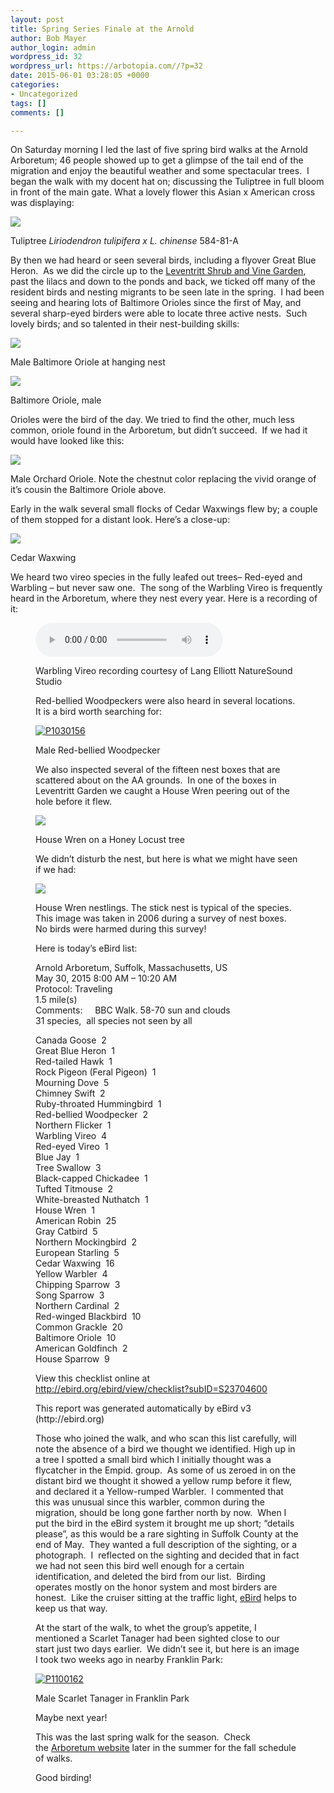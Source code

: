 ```yaml
---
layout: post
title: Spring Series Finale at the Arnold
author: Bob Mayer
author_login: admin
wordpress_id: 32
wordpress_url: https://arbotopia.com//?p=32
date: 2015-06-01 03:28:05 +0000
categories:
- Uncategorized
tags: []
comments: []

---
```

<p>On Saturday morning I led the last of five spring bird walks at the Arnold Arboretum; 46 people showed up to get a glimpse of the tail end of the migration and enjoy the beautiful weather and some spectacular trees.  I began the walk with my docent hat on; discussing the Tuliptree in full bloom in front of the main gate. What a lovely flower this Asian x American cross was displaying:</p>

![](/images/P1080704.jpg)

<p>Tuliptree <em>Liriodendron tulipifera x L. chinense</em> 584-81-A</p>

<p>By then we had heard or seen several birds, including a flyover Great Blue Heron.  As we did the circle up to the <a href="http://www.arboretum.harvard.edu/plants/featured-plants/shrub-and-vine-garden/">Leventritt Shrub and Vine Garden</a>, past the lilacs and down to the ponds and back, we ticked off many of the resident birds and nesting migrants to be seen late in the spring.  I had been seeing and hearing lots of Baltimore Orioles since the first of May, and several sharp-eyed birders were able to locate three active nests.  Such lovely birds; and so talented in their nest-building skills:</p>

![](/images/P1030005_1.jpg)

<p>Male Baltimore Oriole at hanging nest</p>

![](/images/P1080772.jpg)

<p>Baltimore Oriole, male</p>

<p>Orioles were the bird of the day. We tried to find the other, much less common, oriole found in the Arboretum, but didn’t succeed.  If we had it would have looked like this:</p>

![](/images/P1080351.jpg)

<p>Male Orchard Oriole. Note the chestnut color replacing the vivid orange of it’s cousin the Baltimore Oriole above.</p>

<p>Early in the walk several small flocks of Cedar Waxwings flew by; a couple of them stopped for a distant look. Here’s a close-up:</p>

![](/images/P1010122-2.jpg)

<p>Cedar Waxwing</p>

<p>We heard two vireo species in the fully leafed out trees– Red-eyed and Warbling – but never saw one.  The song of the Warbling Vireo is frequently heard in the Arboretum, where they nest every year. Here is a recording of it:</p>

<p><!-- wp:audio {"id":196} --></p>
<figure class="wp-block-audio"><audio controls src="/images/2018/11/Warbling-vireo-1.mp3"></audio>
<p><!-- /wp:audio --></p>

<p>Warbling Vireo recording courtesy of Lang Elliott NatureSound Studio</p>

<p>Red-bellied Woodpeckers were also heard in several locations.  It is a bird worth searching for:</p>

<p><!-- wp:image {"id":354,"linkDestination":"custom"} --></p>
<a href="http://www.arboretum.harvard.edu/"><img src="/images/2013/03/P1030156.jpg" alt="P1030156" class="wp-image-354"/></a>

<p>Male Red-bellied Woodpecker</p>

<p>We also inspected several of the fifteen nest boxes that are scattered about on the AA grounds.  In one of the boxes in Leventritt Garden we caught a House Wren peering out of the hole before it flew.</p>

![](/images/P1100267_1-1.jpg)

<p>House Wren on a Honey Locust tree</p>

<p>We didn’t disturb the nest, but here is what we might have seen if we had:</p>

![](/images/P1100253-1.jpg)

<p>House Wren nestlings. The stick nest is typical of the species. This image was taken in 2006 during a survey of nest boxes. No birds were harmed during this survey!</p>

<p>Here is today’s eBird list:</p>

<p>Arnold Arboretum, Suffolk, Massachusetts, US<br>May 30, 2015 8:00 AM – 10:20 AM<br>Protocol: Traveling<br>1.5 mile(s)<br>Comments:     BBC Walk. 58-70 sun and clouds<br>31 species,  all species not seen by all</p>

<p>Canada Goose  2<br>Great Blue Heron  1<br>Red-tailed Hawk  1<br>Rock Pigeon (Feral Pigeon)  1<br>Mourning Dove  5<br>Chimney Swift  2<br>Ruby-throated Hummingbird  1<br>Red-bellied Woodpecker  2<br>Northern Flicker  1<br>Warbling Vireo  4<br>Red-eyed Vireo  1<br>Blue Jay  1<br>Tree Swallow  3<br>Black-capped Chickadee  1<br>Tufted Titmouse  2<br>White-breasted Nuthatch  1<br>House Wren  1<br>American Robin  25<br>Gray Catbird  5<br>Northern Mockingbird  2<br>European Starling  5<br>Cedar Waxwing  16<br>Yellow Warbler  4<br>Chipping Sparrow  3<br>Song Sparrow  3<br>Northern Cardinal  2<br>Red-winged Blackbird  10<br>Common Grackle  20<br>Baltimore Oriole  10<br>American Goldfinch  2<br>House Sparrow  9</p>

<p>View this checklist online at <a href="https://ebird.org/view/checklist/S23704600">http://ebird.org/ebird/view/checklist?subID=S23704600</a></p>

<p>This report was generated automatically by eBird v3 (http://ebird.org)</p>

<p>Those who joined the walk, and who scan this list carefully, will note the absence of a bird we thought we identified. High up in a tree I spotted a small bird which I initially thought was a flycatcher in the Empid. group.  As some of us zeroed in on the distant bird we thought it showed a yellow rump before it flew, and declared it a Yellow-rumped Warbler.  I commented that this was unusual since this warbler, common during the migration, should be long gone farther north by now.  When I put the bird in the eBird system it brought me up short; “details please”, as this would be a rare sighting in Suffolk County at the end of May.  They wanted a full description of the sighting, or a photograph.  I  reflected on the sighting and decided that in fact we had not seen this bird well enough for a certain identification, and deleted the bird from our list.  Birding operates mostly on the honor system and most birders are honest.  Like the cruiser sitting at the traffic light, <a href="http://ebird.org/content/ebird/">eBird</a> helps to keep us that way.</p>

<p>At the start of the walk, to whet the group’s appetite, I mentioned a Scarlet Tanager had been sighted close to our start just two days earlier.  We didn’t see it, but here is an image I took two weeks ago in nearby Franklin Park:</p>

<p><!-- wp:image {"id":1115,"linkDestination":"custom"} --></p>
<a href="/images/2015/05/P1100162.jpg"><img src="/images/2015/05/P1100162.jpg" alt="P1100162" class="wp-image-1115"/></a>

<p>Male Scarlet Tanager in Franklin Park</p>

<p>Maybe next year!</p>

<p>This was the last spring walk for the season.  Check the <a href="http://www.arboretum.harvard.edu/">Arboretum website</a> later in the summer for the fall schedule of walks.</p>

<p>Good birding!</p>